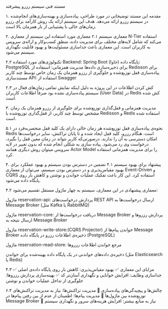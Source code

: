مستند فنی سیستم رزرو پیشرفته

۱. مقدمه
این مستند توضیحاتی در مورد طراحی، پیاده‌سازی و بهینه‌سازی‌های انجام‌شده در سیستم رزرو ارائه می‌دهد. هدف این سیستم ارائه یک روش کارآمد برای رزرو زمان‌های خالی با پشتیبانی از بار همزمان بالا است.

۲. معماری سیستم
۲.۱ معماری مورد استفاده
این سیستم از معماری N-Tier استفاده می‌کند که شامل لایه‌های مختلف برای مدیریت داده، منطق کسب‌وکار و ارائه‌ی سرویس به کاربران است. این معماری باعث جداسازی مسئولیت‌ها و بهبود قابلیت نگهداری سیستم می‌شود.

۲.۲ تکنولوژی‌های مورد استفاده Backend: Spring Boot (جاوا)
پایگاه داده: PostgreSQL برای ذخیره‌سازی داده‌ها
مدیریت همزمانی: استفاده از Redisson برای پیاده‌سازی قفل توزیع‌شده و جلوگیری از رزرو همزمان یک زمان خاص توسط چند کاربر
مستندسازی API: استفاده از Swagger

۲.۳ کش کردن اطلاعات
در این پروژه به دلیل اینکه نمایش تمامی زمان‌های فعال در سیستم پیاده‌سازی نشده بود صرفاً اطلاعات کاربران (User Data) در Redis کش شده است.


۳. مدیریت همزمانی و قفل‌گذاری توزیع‌شده
برای جلوگیری از رزرو همزمان یک زمان مشخص توسط چند کاربر، از قفل‌گذاری توزیع‌شده با Redisson و Redis استفاده شده است.

۵.۱ نحوه‌ی پیاده‌سازی قفل توزیع‌شده
هر زمان خالی دارای یک کلید قفل منحصربه‌فرد در Redis است.
هنگام رزرو، کلید قفل ایجاد شده و تا پایان تراکنش، سایر درخواست‌ها امکان دسترسی به آن را ندارند.
درصورتی‌که کاربر نتواند در زمان معین قفل را بگیرد، درخواست وی رد می‌شود.
پیاده سازی به شکلی انجام شده که بدون تغییر در لایه سرویس میتوان روش دیگری همانند Actor Model را برای مدیریت همزمانی استفاده کرد.

۴. پیشنهاد برای بهبود سیستم
۴.۱ تضمین در دسترس بودن سیستم و بهبود عملکرد
برای بهبود مقیاس‌پذیری و در دسترس بودن سیستم، می‌توان از معماری Event-Driven و CQRS استفاده کرد. این کار باعث تفکیک عملیات خواندن و نوشتن و کاهش بار روی پایگاه داده می‌شود.

۴.۲ معماری پیشنهادی
در این معماری، سیستم به چهار ماژول مستقل تقسیم می‌شود:

ماژول reservation-api:
پردازش درخواست‌های REST API
ارسال درخواست‌ها به Message Broker (مثل Kafka یا RabbitMQ)

ماژول reservation-core:
دریافت درخواست‌ها از Message Broker
پردازش رزروها و ارسال نتیجه به Message Broker

ماژول reservation-write-store:(CQRS Projector)
خواندن پیام‌ها از Message Broker
ذخیره‌ی اطلاعات رزرو در پایگاه داده (PostgreSQL)

ماژول reservation-read-store:
مرجع خواندن اطلاعات رزروها

ذخیره‌ی داده‌های خواندنی در یک پایگاه داده بهینه‌شده برای خواندن (مثل Elasticsearch یا Redis)

۴.۳ مزایای این معماری
✅ بهبود مقیاس‌پذیری: کاهش بار روی پایگاه داده‌ی اصلی
✅ جداسازی وظایف: افزایش خوانایی و نگهداری آسان‌تر کد
✅ بهینه‌سازی پردازش رزروها: جلوگیری از تداخل عملیات خواندن و نوشتن

۶.۴ چالش‌ها و پیچیدگی‌های پیاده‌سازی
🚧 مدیریت تراکنش‌ها: نیاز به مدیریت تراکنش‌های توزیع‌شده بین ماژول‌ها
🚧 مدیریت پیام‌ها: اطمینان از عدم از بین رفتن پیام‌ها در Message Broker
🚧 نیاز به منابع بیشتر: افزایش هزینه‌های سرور و نگهداری سیستم









